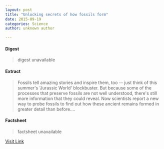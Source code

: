 ```yaml
---
layout: post
title: "Unlocking secrets of how fossils form"
date: 2015-09-19
categories: Science
author: unknown author

---
```



#### Digest
>digest unavailable

#### Extract
>Fossils tell amazing stories and inspire them, too -- just think of this summer's 'Jurassic World' blockbuster. But because some of the processes that preserve fossils are not well understood, there's still more information that they could reveal. Now scientists report a new way to probe fossils to find out how these ancient remains formed in greater detail than before....

#### Factsheet
>factsheet unavailable

[Visit Link](http://www.sciencedaily.com/releases/2015/09/150916112445.htm)


